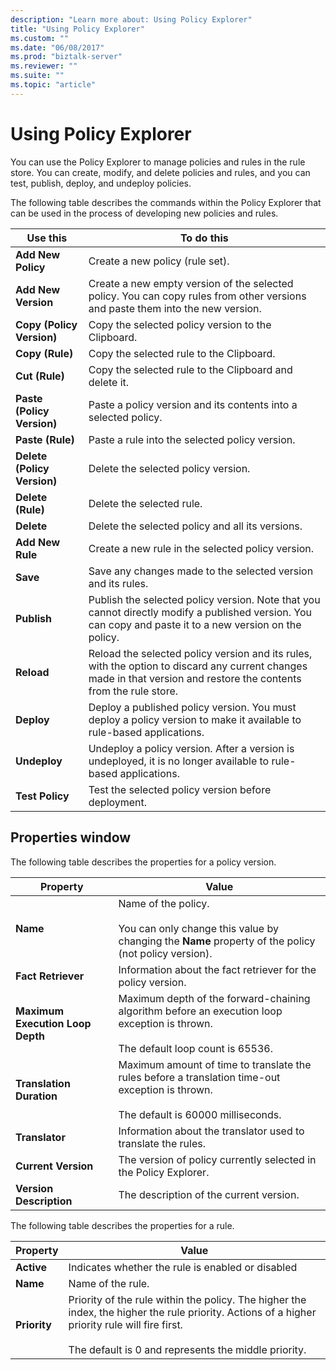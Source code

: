 ```yaml
---
description: "Learn more about: Using Policy Explorer"
title: "Using Policy Explorer"
ms.custom: ""
ms.date: "06/08/2017"
ms.prod: "biztalk-server"
ms.reviewer: ""
ms.suite: ""
ms.topic: "article"
---
```

# Using Policy Explorer
You can use the Policy Explorer to manage policies and rules in the rule store. You can create, modify, and delete policies and rules, and you can test, publish, deploy, and undeploy policies.  
  
 The following table describes the commands within the Policy Explorer that can be used in the process of developing new policies and rules.  
  
|Use this|To do this|  
|--------------|----------------|  
|**Add New Policy**|Create a new policy (rule set).|  
|**Add New Version**|Create a new empty version of the selected policy. You can copy rules from other versions and paste them into the new version.|  
|**Copy (Policy Version)**|Copy the selected policy version to the Clipboard.|  
|**Copy (Rule)**|Copy the selected rule to the Clipboard.|  
|**Cut (Rule)**|Copy the selected rule to the Clipboard and delete it.|  
|**Paste (Policy Version)**|Paste a policy version and its contents into a selected policy.|  
|**Paste (Rule)**|Paste a rule into the selected policy version.|  
|**Delete (Policy Version)**|Delete the selected policy version.|  
|**Delete (Rule)**|Delete the selected rule.|  
|**Delete**|Delete the selected policy and all its versions.|  
|**Add New Rule**|Create a new rule in the selected policy version.|  
|**Save**|Save any changes made to the selected version and its rules.|  
|**Publish**|Publish the selected policy version. Note that you cannot directly modify a published version. You can copy and paste it to a new version on the policy.|  
|**Reload**|Reload the selected policy version and its rules, with the option to discard any current changes made in that version and restore the contents from the rule store.|  
|**Deploy**|Deploy a published policy version. You must deploy a policy version to make it available to rule-based applications.|  
|**Undeploy**|Undeploy a policy version. After a version is undeployed, it is no longer available to rule-based applications.|  
|**Test Policy**|Test the selected policy version before deployment.|  
  
## Properties window  
 The following table describes the properties for a policy version.  
  
|Property|Value|  
|--------------|-----------|  
|**Name**|Name of the policy.<br /><br /> You can only change this value by changing the **Name** property of the policy (not policy version).|  
|**Fact Retriever**|Information about the fact retriever for the policy version.|  
|**Maximum Execution Loop Depth**|Maximum depth of the forward-chaining algorithm before an execution loop exception is thrown.<br /><br /> The default loop count is 65536.|  
|**Translation Duration**|Maximum amount of time to translate the rules before a translation time-out exception is thrown.<br /><br /> The default is 60000 milliseconds.|  
|**Translator**|Information about the translator used to translate the rules.|  
|**Current Version**|The version of policy currently selected in the Policy Explorer.|  
|**Version Description**|The description of the current version.|  
  
 The following table describes the properties for a rule.  
  
|Property|Value|  
|--------------|-----------|  
|**Active**|Indicates whether the rule is enabled or disabled|  
|**Name**|Name of the rule.|  
|**Priority**|Priority of the rule within the policy. The higher the index, the higher the rule priority. Actions of a higher priority rule will fire first.<br /><br /> The default is 0 and represents the middle priority.|
